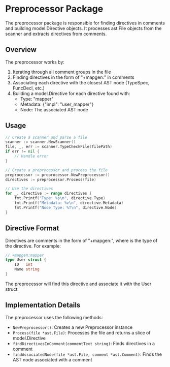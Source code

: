 # Preprocessor Package

The preprocessor package is responsible for finding directives in comments and building model.Directive objects. It processes ast.File objects from the scanner and extracts directives from comments.

## Overview

The preprocessor works by:
1. Iterating through all comment groups in the file
2. Finding directives in the form of "+mapgen:<type>" in comments
3. Associating each directive with the closest AST node (TypeSpec, FuncDecl, etc.)
4. Building a model.Directive for each directive found with:
   - Type: "mapper"
   - Metadata: {"impl": "user_mapper"}
   - Node: The associated AST node

## Usage

```go
// Create a scanner and parse a file
scanner := scanner.NewScanner()
file, _, err := scanner.TypeCheckFile(filePath)
if err != nil {
    // Handle error
}

// Create a preprocessor and process the file
preprocessor := preprocessor.NewPreprocessor()
directives := preprocessor.Process(file)

// Use the directives
for _, directive := range directives {
    fmt.Printf("Type: %s\n", directive.Type)
    fmt.Printf("Metadata: %v\n", directive.Metadata)
    fmt.Printf("Node Type: %T\n", directive.Node)
}
```

## Directive Format

Directives are comments in the form of "+mapgen:<type>", where <type> is the type of the directive. For example:

```go
// +mapgen:mapper
type User struct {
    ID   int
    Name string
}
```

The preprocessor will find this directive and associate it with the User struct.

## Implementation Details

The preprocessor uses the following methods:

- `NewPreprocessor()`: Creates a new Preprocessor instance
- `Process(file *ast.File)`: Processes the file and returns a slice of model.Directive
- `findDirectivesInComment(commentText string)`: Finds directives in a comment
- `findAssociatedNode(file *ast.File, comment *ast.Comment)`: Finds the AST node associated with a comment